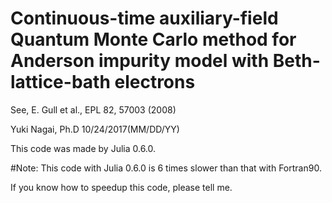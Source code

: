 # Continuous-time auxiliary-field Quantum Monte Carlo method for Anderson impurity model with Beth-lattice-bath electrons

See, E. Gull et al., EPL 82, 57003 (2008)

Yuki Nagai, Ph.D 10/24/2017(MM/DD/YY)

This code was made by Julia 0.6.0.

#Note: This code with Julia 0.6.0 is 6 times slower than that with Fortran90.

If you know how to speedup this code, please tell me.